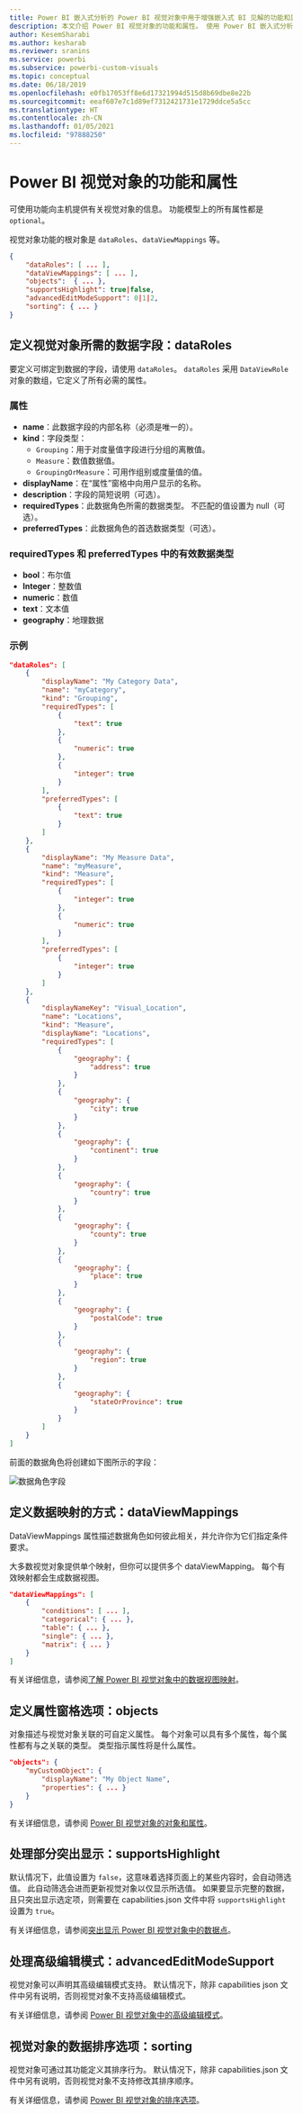 ```yaml
---
title: Power BI 嵌入式分析的 Power BI 视觉对象中用于增强嵌入式 BI 见解的功能和属性
description: 本文介绍 Power BI 视觉对象的功能和属性。 使用 Power BI 嵌入式分析改进嵌入式 BI 见解。
author: KesemSharabi
ms.author: kesharab
ms.reviewer: sranins
ms.service: powerbi
ms.subservice: powerbi-custom-visuals
ms.topic: conceptual
ms.date: 06/18/2019
ms.openlocfilehash: e0fb17053ff8e6d17321994d515d8b69dbe8e22b
ms.sourcegitcommit: eeaf607e7c1d89ef7312421731e1729ddce5a5cc
ms.translationtype: HT
ms.contentlocale: zh-CN
ms.lasthandoff: 01/05/2021
ms.locfileid: "97888250"
---
```

# <a name="capabilities-and-properties-of-power-bi-visuals"></a>Power BI 视觉对象的功能和属性 

可使用功能向主机提供有关视觉对象的信息。 功能模型上的所有属性都是 `optional`。

视觉对象功能的根对象是 `dataRoles`、`dataViewMappings` 等。

```json
{
    "dataRoles": [ ... ],
    "dataViewMappings": [ ... ],
    "objects":  { ... },
    "supportsHighlight": true|false,
    "advancedEditModeSupport": 0|1|2,
    "sorting": { ... }
}

```

## <a name="define-the-data-fields-that-your-visual-expects-dataroles"></a>定义视觉对象所需的数据字段：dataRoles

要定义可绑定到数据的字段，请使用 `dataRoles`。 `dataRoles` 采用 `DataViewRole` 对象的数组，它定义了所有必需的属性。

### <a name="properties"></a>属性

* **name**：此数据字段的内部名称（必须是唯一的）。
* **kind**：字段类型：
    * `Grouping`：用于对度量值字段进行分组的离散值。
    * `Measure`：数值数据值。
    * `GroupingOrMeasure`：可用作组别或度量值的值。
* **displayName**：在“属性”窗格中向用户显示的名称。
* **description**：字段的简短说明（可选）。
* **requiredTypes**：此数据角色所需的数据类型。 不匹配的值设置为 null（可选）。
* **preferredTypes**：此数据角色的首选数据类型（可选）。

### <a name="valid-data-types-in-requiredtypes-and-preferredtypes"></a>requiredTypes 和 preferredTypes 中的有效数据类型

* **bool**：布尔值
* **Integer**：整数值
* **numeric**：数值
* **text**：文本值
* **geography**：地理数据

### <a name="example"></a>示例

```json
"dataRoles": [
    {
        "displayName": "My Category Data",
        "name": "myCategory",
        "kind": "Grouping",
        "requiredTypes": [
            {
                "text": true
            },
            {
                "numeric": true
            },
            {
                "integer": true
            }
        ],
        "preferredTypes": [
            {
                "text": true
            }
        ]
    },
    {
        "displayName": "My Measure Data",
        "name": "myMeasure",
        "kind": "Measure",
        "requiredTypes": [
            {
                "integer": true
            },
            {
                "numeric": true
            }
        ],
        "preferredTypes": [
            {
                "integer": true
            }
        ]
    },
    {
        "displayNameKey": "Visual_Location",
        "name": "Locations",
        "kind": "Measure",
        "displayName": "Locations",
        "requiredTypes": [
            {
                "geography": {
                    "address": true
                }
            },
            {
                "geography": {
                    "city": true
                }
            },
            {
                "geography": {
                    "continent": true
                }
            },
            {
                "geography": {
                    "country": true
                }
            },
            {
                "geography": {
                    "county": true
                }
            },
            {
                "geography": {
                    "place": true
                }
            },
            {
                "geography": {
                    "postalCode": true
                }
            },
            {
                "geography": {
                    "region": true
                }
            },
            {
                "geography": {
                    "stateOrProvince": true
                }
            }
        ]
    }
]
```

前面的数据角色将创建如下图所示的字段：

![数据角色字段](media/capabilities/data-role-display.png)

## <a name="define-how-you-want-the-data-mapped-dataviewmappings"></a>定义数据映射的方式：dataViewMappings

DataViewMappings 属性描述数据角色如何彼此相关，并允许你为它们指定条件要求。

大多数视觉对象提供单个映射，但你可以提供多个 dataViewMapping。 每个有效映射都会生成数据视图。 

```json
"dataViewMappings": [
    {
        "conditions": [ ... ],
        "categorical": { ... },
        "table": { ... },
        "single": { ... },
        "matrix": { ... }
    }
]
```

有关详细信息，请参阅[了解 Power BI 视觉对象中的数据视图映射](dataview-mappings.md)。

## <a name="define-property-pane-options-objects"></a>定义属性窗格选项：objects

对象描述与视觉对象关联的可自定义属性。 每个对象可以具有多个属性，每个属性都有与之关联的类型。 类型指示属性将是什么属性。 

```json
"objects": {
    "myCustomObject": {
        "displayName": "My Object Name",
        "properties": { ... }
    }
}
```

有关详细信息，请参阅 [Power BI 视觉对象的对象和属性](objects-properties.md)。

## <a name="handle-partial-highlighting-supportshighlight"></a>处理部分突出显示：supportsHighlight

默认情况下，此值设置为 `false`，这意味着选择页面上的某些内容时，会自动筛选值。 此自动筛选会进而更新视觉对象以仅显示所选值。 如果要显示完整的数据，且只突出显示选定项，则需要在 capabilities.json 文件中将 `supportsHighlight` 设置为 `true`。

有关详细信息，请参阅[突出显示 Power BI 视觉对象中的数据点](highlight.md)。

## <a name="handle-advanced-edit-mode-advancededitmodesupport"></a>处理高级编辑模式：advancedEditModeSupport

视觉对象可以声明其高级编辑模式支持。 默认情况下，除非 capabilities json 文件中另有说明，否则视觉对象不支持高级编辑模式。

有关详细信息，请参阅 [Power BI 视觉对象中的高级编辑模式](advanced-edit-mode.md)。

## <a name="data-sorting-options-for-visual-sorting"></a>视觉对象的数据排序选项：sorting

视觉对象可通过其功能定义其排序行为。 默认情况下，除非 capabilities.json 文件中另有说明，否则视觉对象不支持修改其排序顺序。

有关详细信息，请参阅 [Power BI 视觉对象的排序选项](sort-options.md)。
